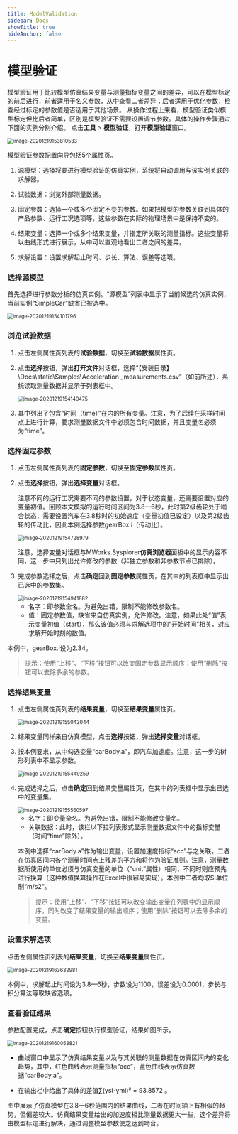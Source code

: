 ```yaml
---
title: ModelValidation
sidebar: Docs
showTitle: true
hideAnchor: false
---
```

# 模型验证

模型验证用于比较模型仿真结果变量与测量指标变量之间的差异，可以在模型标定的前后进行，前者适用于名义参数，从中查看二者差异；后者适用于优化参数，检查经过标定的参数值是否适用于其他场景。
从操作过程上来看，模型验证类似模型标定但比后者简单，区别是模型验证不需要设置调节参数。具体的操作步骤通过下面的实例分别介绍。
点击**工具** > **模型验证**，打开**模型验证**窗口。

<img src="ModelValidation.assets/image-20201219153810533.png" alt="image-20201219153810533" style="zoom:80%;" />

模型验证参数配置向导包括5个属性页。

1. 源模型：选择将要进行模型验证的仿真实例，系统将自动调用与该实例关联的求解器。

2. 试验数据：浏览外部测量数据。

3. 固定参数：选择一个或多个固定不变的参数。如果把模型的参数关联到具体的产品参数、运行工况选项等，这些参数在实际的物理场景中是保持不变的。

4. 结果变量：选择一个或多个结果变量，并指定所关联的测量指标。这些变量将以曲线形式进行展示，从中可以直观地看出二者之间的差异。

5. 求解设置：设置求解起止时间、步长、算法、误差等选项。

### 选择源模型

首先选择进行参数分析的仿真实例。“源模型”列表中显示了当前候选的仿真实例，当前实例“SimpleCar”缺省已被选中。

<img src="ModelValidation.assets/image-20201219154101796.png" alt="image-20201219154101796" style="zoom:80%;" />

### 浏览试验数据

1. 点击左侧属性页列表的**试验数据**，切换至**试验数据**属性页。

2. 点击**选择**按钮，弹出**打开文件**对话框，选择“【安装目录】\Docs\static\Samples\Acceleration _measurements.csv”（如前所述），系统读取测量数据并显示于列表框中。

   <img src="ModelValidation.assets/image-20201219154140475.png" alt="image-20201219154140475" style="zoom:80%;" />

3. 其中列出了包含“时间（time）”在内的所有变量。注意，为了后续在采样时间点上进行计算，要求测量数据文件中必须包含时间数据，并且变量名必须为“time”。

### 选择固定参数

1. 点击左侧属性页列表的**固定参数**，切换至**固定参数**属性页。

2. 点击**选择**按钮，弹出**选择变量**对话框。

   注意不同的运行工况需要不同的参数设置，对于状态变量，还需要设置对应的变量初值。回顾本文模拟的运行时间区间为3.8—6秒，此时第2级齿轮处于啮合状态，需要设置汽车在3.8秒时的初始速度（变量初值已设定）以及第2级齿轮的传动比，因此本例选择参数gearBox.i（传动比）。

   <img src="ModelValidation.assets/image-20201219154728979.png" alt="image-20201219154728979" style="zoom:80%;" />

   注意，选择变量对话框与MWorks.Sysplorer**仿真浏览器**面板中的显示内容不同，这一步中只列出允许修改的参数（非独立参数和非参数节点已排除）。

3. 完成参数选择之后，点击**确定**回到**固定参数**属性页，在其中的列表框中显示出已选中的参数集。

   <img src="ModelValidation.assets/image-20201219154941882.png" alt="image-20201219154941882" style="zoom:80%;" />

   - 名字：即参数全名。为避免出错，限制不能修改参数名。
   - 值：固定参数值，缺省来自仿真实例，允许修改。注意，如果此处“值”表示变量初值（start），那么该值必须与求解选项中的“开始时间”相关，对应求解开始时刻的数值。

本例中，gearBox.i设为2.34。

> 提示：使用“上移”、“下移”按钮可以改变固定参数显示顺序；使用“删除”按钮可以去除多余的参数。

### 选择结果变量

1. 点击左侧属性页列表的**结果变量**，切换至**结果变量**属性页。

   <img src="ModelValidation.assets/image-20201219155043044.png" alt="image-20201219155043044" style="zoom:80%;" />

2. 结果变量同样来自仿真模型，点击**选择**按钮，弹出**选择变量**对话框。

3. 按本例要求，从中勾选变量“carBody.a”，即汽车加速度。注意，这一步的树形列表中不显示参数。

   <img src="ModelValidation.assets/image-20201219155449259.png" alt="image-20201219155449259" style="zoom:80%;" />

4. 完成选择之后，点击**确定**回到结果变量属性页，在其中的列表框中显示出已选中的变量集。

   <img src="ModelValidation.assets/image-20201219155550597.png" alt="image-20201219155550597" style="zoom:80%;" />

   - 名字：即变量全名。为避免出错，限制不能修改变量名。
   - 关联数据：此时，该栏以下拉列表形式显示测量数据文件中的指标变量（时间“time”除外）。

   本例中选择“carBody.a”作为输出变量，设置加速度指标“acc”与之关联，二者在仿真区间内各个测量时间点上残差的平方和将作为验证准则。注意，测量数据所使用的单位必须与仿真变量的单位（“unit”属性）相同，不同时则应预先进行换算（这种数值换算操作在Excel中很容易实现）。本例中二者均取SI单位制“m/s2”。

   > 提示：使用“上移”、“下移”按钮可以改变输出变量在列表中的显示顺序，同时改变了结果变量的输出顺序；使用“删除”按钮可以去除多余的变量。

### 设置求解选项

点击左侧属性页列表的**结果变量**，切换至**结果变量**属性页。

<img src="ModelValidation.assets/image-20201219163632981.png" alt="image-20201219163632981" style="zoom:80%;" />

本例中，求解起止时间设为3.8—6秒，步数设为1100，误差设为0.0001，步长与积分算法等取缺省选项。

### 查看验证结果

参数配置完成，点击**确定**按钮执行模型验证，结果如图所示。

<img src="ModelValidation.assets/image-20201219160053821.png" alt="image-20201219160053821" style="zoom:80%;" />

- 曲线窗口中显示了仿真结果变量以及与其关联的测量数据在仿真区间内的变化趋势，其中，红色曲线表示测量指标“acc”，蓝色曲线表示仿真数据“carBody.a”。

- 在输出栏中给出了具体的差值∑(ysi-ymi)² = 93.8572 。

图中展示了仿真模型在3.8—6秒范围内的结果曲线，二者在时间轴上有相似的趋势，但偏差较大。仿真结果变量给出的加速度相比测量数据更大一些，这个差异将由模型标定进行解决，通过调整模型参数使之达到吻合。